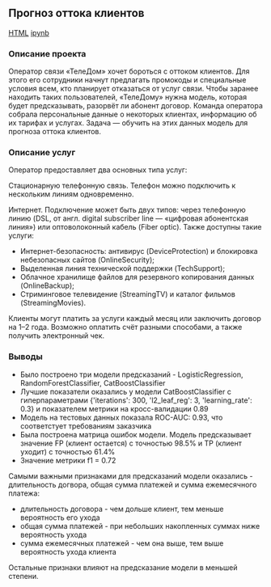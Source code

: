 ## Прогноз оттока клиентов

[HTML]() [ipynb]()

### Описание проекта

Оператор связи «ТелеДом» хочет бороться с оттоком клиентов. Для этого его сотрудники начнут предлагать промокоды и специальные условия всем, кто планирует отказаться от услуг связи. Чтобы заранее находить таких пользователей, «ТелеДому» нужна модель, которая будет предсказывать, разорвёт ли абонент договор. Команда оператора собрала персональные данные о некоторых клиентах, информацию об их тарифах и услугах. Задача — обучить на этих данных модель для прогноза оттока клиентов.

### Описание услуг

Оператор предоставляет два основных типа услуг:

Стационарную телефонную связь. Телефон можно подключить к нескольким линиям одновременно.

Интернет. Подключение может быть двух типов: через телефонную линию (DSL, от англ. digital subscriber line — «цифровая абонентская линия») или оптоволоконный кабель (Fiber optic).
Также доступны такие услуги:

- Интернет-безопасность: антивирус (DeviceProtection) и блокировка небезопасных сайтов (OnlineSecurity);
- Выделенная линия технической поддержки (TechSupport);
- Облачное хранилище файлов для резервного копирования данных (OnlineBackup);
- Стриминговое телевидение (StreamingTV) и каталог фильмов (StreamingMovies).

Клиенты могут платить за услуги каждый месяц или заключить договор на 1–2 года. Возможно оплатить счёт разными способами, а также получить электронный чек.

### Выводы

- Было построено три модели предсказаний - LogisticRegression, RandomForestClassifier, CatBoostClassifier
- Лучшие показатели оказались у модели CatBoostClassifier с гиперпараметрами {'iterations': 300, 'l2_leaf_reg': 3, 'learning_rate': 0.3} и показателем метрики на кросс-валидации 0.89
- Модель на тестовых данных показала ROC-AUC: 0.93, что соответстует требованиям заказчика
- Была построена матрица ошибок модели. Модель предсказывает значение FP (клиент остается) с точностью 98.5% и TP (клиент уходит) с точностью 61.4%
- Значение метрики f1 = 0.72

Самыми важными признаками для предсказаний модели оказались - длительность догвора, общая сумма платежей и сумма ежемесячного платежа:
- длительность договора - чем дольше клиент, тем меньше вероятность его ухода
- общая сумма платежей - при небольших накопленных суммах ниже вероятность ухода
- сумма ежемесячных платежей - чем она выше, тем выше вероятность ухода клиента

Остальные признаки влияют на предсказание модели в меньшей степени.

